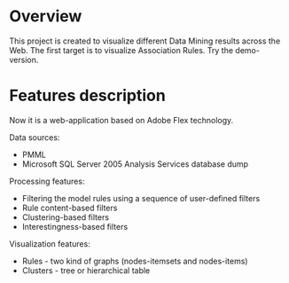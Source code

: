 # Overview
This project is created to visualize different Data Mining results across the Web. The first target is to visualize Association Rules. Try the demo-version.

# Features description
Now it is a web-application based on Adobe Flex technology.

Data sources:

- PMML
- Microsoft SQL Server 2005 Analysis Services database dump

Processing features:

- Filtering the model rules using a sequence of user-defined filters
- Rule content-based filters
- Clustering-based filters
- Interestingness-based filters

Visualization features:

- Rules - two kind of graphs (nodes-itemsets and nodes-items)
- Clusters - tree or hierarchical table
